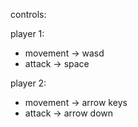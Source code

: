 controls:

player 1:
  - movement -> wasd
  - attack -> space

player 2:
  - movement -> arrow keys
  - attack -> arrow down